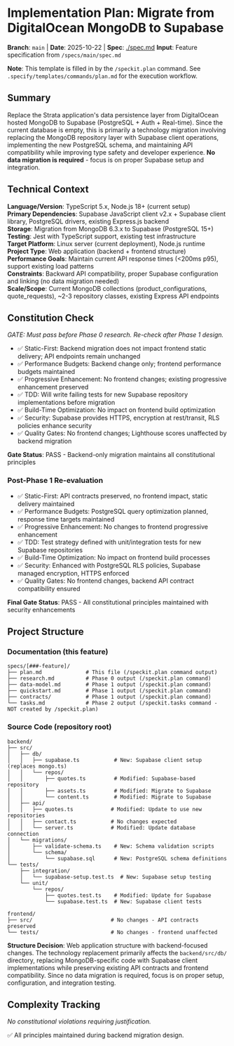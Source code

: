 # Implementation Plan: Migrate from DigitalOcean MongoDB to Supabase

**Branch**: `main` | **Date**: 2025-10-22 | **Spec**: [./spec.md](./spec.md)
**Input**: Feature specification from `/specs/main/spec.md`

**Note**: This template is filled in by the `/speckit.plan` command. See `.specify/templates/commands/plan.md` for the execution workflow.

## Summary

Replace the Strata application's data persistence layer from DigitalOcean hosted MongoDB to Supabase (PostgreSQL + Auth + Real-time). Since the current database is empty, this is primarily a technology migration involving replacing the MongoDB repository layer with Supabase client operations, implementing the new PostgreSQL schema, and maintaining API compatibility while improving type safety and developer experience. **No data migration is required** - focus is on proper Supabase setup and integration.

## Technical Context

**Language/Version**: TypeScript 5.x, Node.js 18+ (current setup)  
**Primary Dependencies**: Supabase JavaScript client v2.x + Supabase client library, PostgreSQL drivers, existing Express.js backend  
**Storage**: Migration from MongoDB 6.3.x to Supabase (PostgreSQL 15+)  
**Testing**: Jest with TypeScript support, existing test infrastructure  
**Target Platform**: Linux server (current deployment), Node.js runtime  
**Project Type**: Web application (backend + frontend structure)  
**Performance Goals**: Maintain current API response times (<200ms p95), support existing load patterns  
**Constraints**: Backward API compatibility, proper Supabase configuration and linking (no data migration needed)  
**Scale/Scope**: Current MongoDB collections (product_configurations, quote_requests), ~2-3 repository classes, existing Express API endpoints

## Constitution Check

*GATE: Must pass before Phase 0 research. Re-check after Phase 1 design.*

- ✅ Static-First: Backend migration does not impact frontend static delivery; API endpoints remain unchanged
- ✅ Performance Budgets: Backend change only; frontend performance budgets maintained
- ✅ Progressive Enhancement: No frontend changes; existing progressive enhancement preserved
- ✅ TDD: Will write failing tests for new Supabase repository implementations before migration
- ✅ Build-Time Optimization: No impact on frontend build optimization
- ✅ Security: Supabase provides HTTPS, encryption at rest/transit, RLS policies enhance security
- ✅ Quality Gates: No frontend changes; Lighthouse scores unaffected by backend migration

**Gate Status**: PASS - Backend-only migration maintains all constitutional principles

### Post-Phase 1 Re-evaluation

- ✅ Static-First: API contracts preserved, no frontend impact, static delivery maintained
- ✅ Performance Budgets: PostgreSQL query optimization planned, response time targets maintained  
- ✅ Progressive Enhancement: No changes to frontend progressive enhancement
- ✅ TDD: Test strategy defined with unit/integration tests for new Supabase repositories
- ✅ Build-Time Optimization: No impact on frontend build processes
- ✅ Security: Enhanced with PostgreSQL RLS policies, Supabase managed encryption, HTTPS enforced
- ✅ Quality Gates: No frontend changes, backend API contract compatibility ensured

**Final Gate Status**: PASS - All constitutional principles maintained with security enhancements

## Project Structure

### Documentation (this feature)

```
specs/[###-feature]/
├── plan.md              # This file (/speckit.plan command output)
├── research.md          # Phase 0 output (/speckit.plan command)
├── data-model.md        # Phase 1 output (/speckit.plan command)
├── quickstart.md        # Phase 1 output (/speckit.plan command)
├── contracts/           # Phase 1 output (/speckit.plan command)
└── tasks.md             # Phase 2 output (/speckit.tasks command - NOT created by /speckit.plan)
```

### Source Code (repository root)

```
backend/
├── src/
│   ├── db/
│   │   ├── supabase.ts           # New: Supabase client setup (replaces mongo.ts)
│   │   └── repos/
│   │       ├── quotes.ts         # Modified: Supabase-based repository
│   │       ├── assets.ts         # Modified: Migrate to Supabase
│   │       └── content.ts        # Modified: Migrate to Supabase
│   ├── api/
│   │   ├── quotes.ts            # Modified: Update to use new repositories
│   │   ├── contact.ts           # No changes expected
│   │   └── server.ts            # Modified: Update database connection
│   └── migrations/
│       ├── validate-schema.ts    # New: Schema validation scripts
│       └── schema/
│           └── supabase.sql      # New: PostgreSQL schema definitions
└── tests/
    ├── integration/
    │   └── supabase-setup.test.ts  # New: Supabase setup testing
    └── unit/
        └── repos/
            ├── quotes.test.ts    # Modified: Update for Supabase
            └── supabase.test.ts  # New: Supabase client tests

frontend/
├── src/                         # No changes - API contracts preserved
└── tests/                       # No changes - frontend unaffected
```

**Structure Decision**: Web application structure with backend-focused changes. The technology replacement primarily affects the `backend/src/db/` directory, replacing MongoDB-specific code with Supabase client implementations while preserving existing API contracts and frontend compatibility. Since no data migration is required, focus is on proper setup, configuration, and integration testing.

## Complexity Tracking

*No constitutional violations requiring justification.*

✅ All principles maintained during backend migration design.

